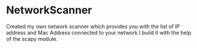 # NetworkScanner

Created my own network scanner which provides you with the list of IP address and Mac Address connected to your network.I build it with the help of the scapy module.
